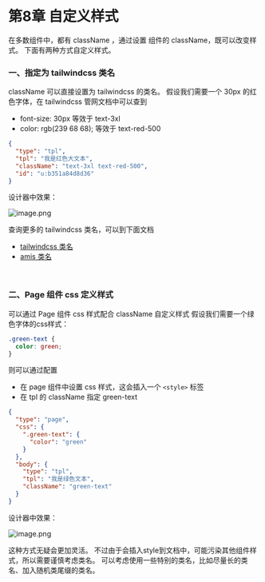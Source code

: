 # 第8章 自定义样式

在多数组件中，都有 className ，通过设置 组件的 className，既可以改变样式。
下面有两种方式自定义样式。
### 一、指定为  tailwindcss 类名
className 可以直接设置为 tailwindcss 的类名。
假设我们需要一个 30px 的红色字体，在 tailwindcss 管网文档中可以查到

- font-size: 30px   等效于    text-3xl
- color: rgb(239 68 68);     等效于   text-red-500
```json
{
  "type": "tpl",
  "tpl": "我是红色大文本",
  "className": "text-3xl text-red-500",
  "id": "u:b351a84d8d36"
}
```
设计器中效果：

![image.png](/img/amis/design-tool-red-font.png)

查询更多的 tailwindcss 类名，可以到下面文档

- [tailwindcss 类名](https://tailwindcss.com/docs/text-color#setting-the-text-color)
- [amis 类名](https://aisuda.bce.baidu.com/amis/zh-CN/style/sizing/width)

<br/>

### 二、Page 组件 css 定义样式
可以通过 Page 组件 css 样式配合 className 自定义样式
假设我们需要一个绿色字体的css样式：
```css
.green-text {
  color: green;
}
```
则可以通过配置

- 在 page 组件中设置 css 样式，这会插入一个 `<style>` 标签
- 在 tpl 的 className 指定 green-text
```json
{
  "type": "page",
  "css": {
    ".green-text": {
      "color": "green"
    }
  },
  "body": {
    "type": "tpl",
    "tpl": "我是绿色文本",
    "className": "green-text"
  }
}
```
设计器中效果：

![image.png](/img/amis/design-tool-green-font.png)

这种方式无疑会更加灵活。
不过由于会插入style到文档中，可能污染其他组件样式，所以需要谨慎考虑类名。
可以考虑使用一些特别的类名，比如尽量长的类名、加入随机类尾缀的类名。







